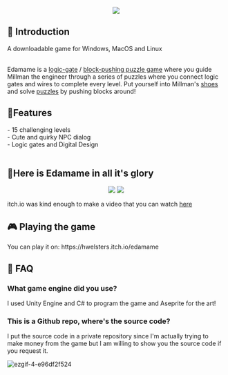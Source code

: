 <p align="center">
  <img src="https://user-images.githubusercontent.com/84760072/187539218-643eefdb-2d03-4d19-a549-6b4a005c5f82.png"/>
</p>

<h2>🤘 Introduction</h2>
  <p>A downloadable game for Windows, MacOS and Linux </p> 
  <br/>
Edamame is a <a href="https://en.wikipedia.org/wiki/Logic_gate">logic-gate</a> / <a href="https://en.wikipedia.org/wiki/Sokoban">block-pushing puzzle game</a> where you guide Millman the engineer through a series of puzzles where you connect logic gates and wires to complete every level. Put yourself into Millman's <a href="https://en.wikipedia.org/wiki/Shoe">shoes</a> and solve <a href="https://en.wikipedia.org/wiki/Puzzle">puzzles</a> by pushing blocks around!
  
<h2>🍟Features</h2>
- 15 challenging levels  <br/>
- Cute and quirky NPC dialog  <br/>
- Logic gates and Digital Design  <br/>
<br/>
<h2>🍚Here is Edamame in all it's glory</h2>

<p align="center">
  <img src="https://user-images.githubusercontent.com/84760072/188329022-a052b12f-90c7-476f-bc35-29fd87854c0b.gif"/>
  <img src="https://img.itch.zone/aW1nLzc5MDQ1MjMucG5n/original/7Y4ZBE.png"/>
</p>
  
itch.io was kind enough to make a video that you can watch [here](https://www.youtube.com/watch?v=6dCfxoYuqq8)

<h2>🎮 Playing the game</h2>
You can play it on: https://hwelsters.itch.io/edamame

<h2>🤔 FAQ</h2>
<h3>What game engine did you use?</h3>
I used Unity Engine and C# to program the game and Aseprite for the art!
<h3>This is a Github repo, where's the source code?</h3>
I put the source code in a private repository since I'm actually trying to make money from the game but I am willing to show you the source code if you request it.

![ezgif-4-e96df2f524](https://user-images.githubusercontent.com/84760072/188329022-a052b12f-90c7-476f-bc35-29fd87854c0b.gif)
